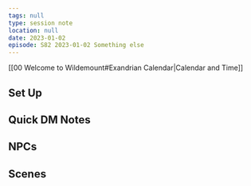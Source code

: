 ```yaml
---
tags: null
type: session note
location: null
date: 2023-01-02
episode: S82 2023-01-02 Something else
---
```

[[00 Welcome to Wildemount#Exandrian Calendar|Calendar and Time]]

## Set Up

## Quick DM Notes

## NPCs

## Scenes

